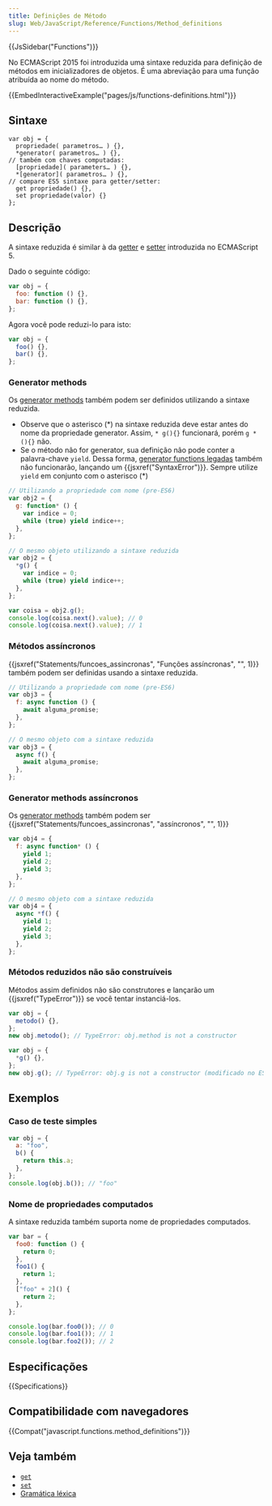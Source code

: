 ```yaml
---
title: Definições de Método
slug: Web/JavaScript/Reference/Functions/Method_definitions
---
```


{{JsSidebar("Functions")}}

No ECMAScript 2015 foi introduzida uma sintaxe reduzida para definição de métodos em inicializadores de objetos. É uma abreviação para uma função atribuída ao nome do método.

{{EmbedInteractiveExample("pages/js/functions-definitions.html")}}

## Sintaxe

```
var obj = {
  propriedade( parametros… ) {},
  *generator( parametros… ) {},
// também com chaves computadas:
  [propriedade]( parameters… ) {},
  *[generator]( parametros… ) {},
// compare ES5 sintaxe para getter/setter:
  get propriedade() {},
  set propriedade(valor) {}
};
```

## Descrição

A sintaxe reduzida é similar à da [getter](/pt-BR/docs/Web/JavaScript/Reference/Functions/get) e [setter](/pt-BR/docs/Web/JavaScript/Reference/Functions/set) introduzida no ECMAScript 5.

Dado o seguinte código:

```js
var obj = {
  foo: function () {},
  bar: function () {},
};
```

Agora você pode reduzi-lo para isto:

```js
var obj = {
  foo() {},
  bar() {},
};
```

### Generator methods

Os [generator methods](/pt-BR/docs/Web/JavaScript/Reference/Statements/function*) também podem ser definidos utilizando a sintaxe reduzida.

- Observe que o asterisco (\*) na sintaxe reduzida deve estar antes do nome da propriedade generator. Assim, `* g(){}` funcionará, porém `g *(){}` não.
- Se o método não for generator, sua definição não pode conter a palavra-chave `yield`. Dessa forma, [generator functions legadas](/pt-BR/docs/Web/JavaScript/Reference/Statements/Generator_function_legada) também não funcionarão, lançando um {{jsxref("SyntaxError")}}. Sempre utilize `yield` em conjunto com o asterisco (\*)

```js
// Utilizando a propriedade com nome (pre-ES6)
var obj2 = {
  g: function* () {
    var indice = 0;
    while (true) yield indice++;
  },
};

// O mesmo objeto utilizando a sintaxe reduzida
var obj2 = {
  *g() {
    var indice = 0;
    while (true) yield indice++;
  },
};

var coisa = obj2.g();
console.log(coisa.next().value); // 0
console.log(coisa.next().value); // 1
```

### Métodos assíncronos

{{jsxref("Statements/funcoes_assincronas", "Funções assíncronas", "", 1)}} também podem ser definidas usando a sintaxe reduzida.

```js
// Utilizando a propriedade com nome (pre-ES6)
var obj3 = {
  f: async function () {
    await alguma_promise;
  },
};

// O mesmo objeto com a sintaxe reduzida
var obj3 = {
  async f() {
    await alguma_promise;
  },
};
```

### Generator methods assíncronos

Os [generator methods](/pt-BR/docs/Web/JavaScript/Reference/Statements/function*) também podem ser {{jsxref("Statements/funcoes_assincronas", "assíncronos", "", 1)}}

```js
var obj4 = {
  f: async function* () {
    yield 1;
    yield 2;
    yield 3;
  },
};

// O mesmo objeto com a sintaxe reduzida
var obj4 = {
  async *f() {
    yield 1;
    yield 2;
    yield 3;
  },
};
```

### Métodos reduzidos não são construíveis

Métodos assim definidos não são construtores e lançarão um {{jsxref("TypeError")}} se você tentar instanciá-los.

```js
var obj = {
  metodo() {},
};
new obj.metodo(); // TypeError: obj.method is not a constructor

var obj = {
  *g() {},
};
new obj.g(); // TypeError: obj.g is not a constructor (modificado no ES2016)
```

## Exemplos

### Caso de teste simples

```js
var obj = {
  a: "foo",
  b() {
    return this.a;
  },
};
console.log(obj.b()); // "foo"
```

### Nome de propriedades computados

A sintaxe reduzida também suporta nome de propriedades computados.

```js
var bar = {
  foo0: function () {
    return 0;
  },
  foo1() {
    return 1;
  },
  ["foo" + 2]() {
    return 2;
  },
};

console.log(bar.foo0()); // 0
console.log(bar.foo1()); // 1
console.log(bar.foo2()); // 2
```

## Especificações

{{Specifications}}

## Compatibilidade com navegadores

{{Compat("javascript.functions.method_definitions")}}

## Veja também

- [`get`](/pt-BR/docs/Web/JavaScript/Reference/Functions/get)
- [`set`](/pt-BR/docs/Web/JavaScript/Reference/Functions/set)
- [Gramática léxica](/pt-BR/docs/Web/JavaScript/Reference/Lexical_grammar)

